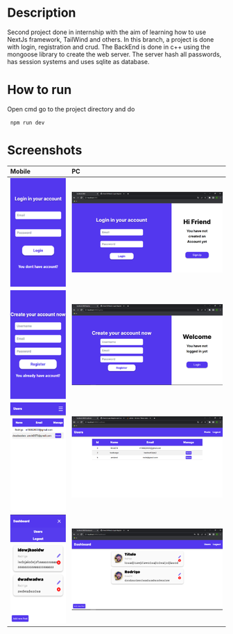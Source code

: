 <h1>Description</h1>
Second project done in internship with the aim of learning how to use NextJs framework, TailWind and others. In this branch, a project is done with login, registration and crud.
The BackEnd is done in c++ using the mongoose library to create the web server.
The server hash all passwords, has session systems and uses sqlite as database.


<h1>How to run</h1>
<p>Open cmd go to the project directory and do</p>

```
 npm run dev
```

<h1>Screenshots</h1>

| Mobile                                                    | PC                                             |
|:----------------------------------------------------------|:-----------------------------------------------|
| <img height="250" src="MobileLogin.PNG">                  | <img width="400" src="Login.PNG">              | 
| <img height="250" src="MobileCreateYourAccont.PNG">       | <img width="400" src="Register.PNG">           | 
| <img height="250" src="MobileUsers.PNG">                  | <img width="400" src="CrudUsers.PNG">          | 
| <img height="250" src="MobileDashboard.PNG">              | <img width="400" src="CrudPost.PNG">           |

